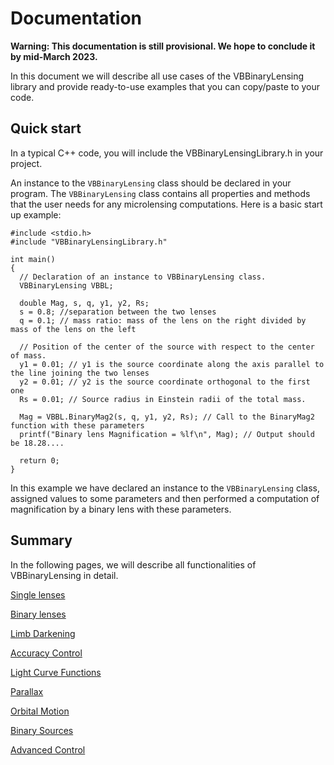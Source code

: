 
# Documentation

**Warning: This documentation is still provisional. We hope to conclude it by mid-March 2023.**

In this document we will describe all use cases of the VBBinaryLensing library and provide ready-to-use examples that you can copy/paste to your code. 

## Quick start

In a typical C++ code, you will include the VBBinaryLensingLibrary.h in your project. 

An instance to the ```VBBinaryLensing``` class should be declared in your program. The ```VBBinaryLensing``` class contains all properties and methods that the user needs for any microlensing computations. Here is a basic start up example:

```
#include <stdio.h>
#include "VBBinaryLensingLibrary.h"

int main()
{
  // Declaration of an instance to VBBinaryLensing class.
  VBBinaryLensing VBBL;
  
  double Mag, s, q, y1, y2, Rs;
  s = 0.8; //separation between the two lenses
  q = 0.1; // mass ratio: mass of the lens on the right divided by mass of the lens on the left
  
  // Position of the center of the source with respect to the center of mass.
  y1 = 0.01; // y1 is the source coordinate along the axis parallel to the line joining the two lenses 
  y2 = 0.01; // y2 is the source coordinate orthogonal to the first one
  Rs = 0.01; // Source radius in Einstein radii of the total mass.
  
  Mag = VBBL.BinaryMag2(s, q, y1, y2, Rs); // Call to the BinaryMag2 function with these parameters
  printf("Binary lens Magnification = %lf\n", Mag); // Output should be 18.28....
  
  return 0;
}
```

In this example we have declared an instance to the ```VBBinaryLensing``` class, assigned values to some parameters and then performed a computation of magnification by a binary lens with these parameters. 

## Summary

In the following pages, we will describe all functionalities of VBBinaryLensing in detail.

[Single lenses](SingleLenses.md)

[Binary lenses](BinaryLenses.md)

[Limb Darkening](SingleLenses.md)

[Accuracy Control](SingleLenses.md)

[Light Curve Functions](LightCurves.md)

[Parallax](Parallax.md)

[Orbital Motion](OrbitalMotion.md)

[Binary Sources](BinarySources.md)

[Advanced Control](AdvancedControl.md)
